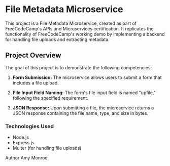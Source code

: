 # File Metadata Microservice

This project is a File Metadata Microservice, created as part of FreeCodeCamp's APIs and Microservices certification. It replicates the functionality of FreeCodeCamp's working demo by implementing a backend for handling file uploads and extracting metadata.

## Project Overview

The goal of this project is to demonstrate the following competencies:

1. **Form Submission:** The microservice allows users to submit a form that includes a file upload.

2. **File Input Field Naming:** The form's file input field is named "upfile," following the specified requirement.

3. **JSON Response:** Upon submitting a file, the microservice returns a JSON response containing the file name, type, and size in bytes.


### Technologies Used

* Node.js
* Express.js
* Multer (for handling file uploads)

Author
Amy Monroe
